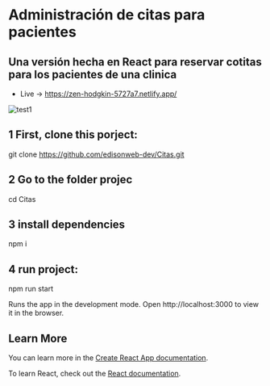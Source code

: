 # Administración de citas para pacientes

## Una versión hecha en React para reservar cotitas para los pacientes de una clinica

- Live -> https://zen-hodgkin-5727a7.netlify.app/

![test1](https://repository-images.githubusercontent.com/310853560/a2de6d80-445f-11eb-826a-859e525395cf)


## 1 First, clone this porject:

 git clone https://github.com/edisonweb-dev/Citas.git
 
## 2 Go to the folder projec

 cd Citas

## 3 install dependencies

 npm i

## 4 run project:

 npm run start

 Runs the app in the development mode.
 Open http://localhost:3000 to view it in the browser.
 
 ## Learn More

You can learn more in the [Create React App documentation](https://facebook.github.io/create-react-app/docs/getting-started).

To learn React, check out the [React documentation](https://reactjs.org/).


 
 
